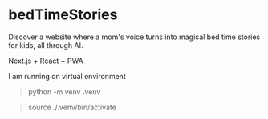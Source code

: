 # bedTimeStories
Discover a website where a mom's voice turns into magical bed time stories for kids, all through AI.

Next.js + React + PWA 

I am running on virtual environment
> python -m venv .venv

> source ./.venv/bin/activate

